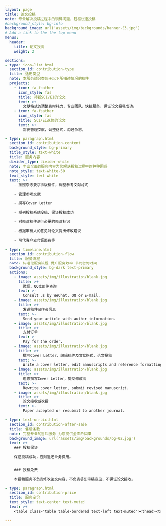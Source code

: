```yaml
---
layout: page
title: 论文投稿
note: 专业解决投稿过程中的琐碎问题，轻松快速投稿
#background_style: bg-info
background_image: url('assets/img/backgrounds/banner-03.jpg')
# Add a link to the the top menu
menus:
  header:
    title: 论文投稿
    weight: 2

sections:
- type: icon-list.html
  section_id: contribution-type
  title: 适用类型
  note: 本服务适合类似于以下所描述情况的稿件
  projects:
    - icon: fa-feather
      icon_style: fas
      title: 待投SCI/EI的论文
      text: >+
        文献格式的调整费时耗力，专业团队，快捷服务，保证论文投稿成功。
    - icon: fa-feather
      icon_style: fas
      title: SCI/EI返修的论文
      text: >+
        ​需要管理文献，调整格式，沟通杂志。
        
- type: paragraph.html
  section_id: contribution-content
  background_style: bg-primary
  title_style: text-white
  title: 服务内容
  divider_type: divider-white
  note: 丰富全面的服务内容为您解决投稿过程中的种种困惑
  note_style: text-white-50
  text_style: text-white
  text: >+
    - 按照杂志要求排版稿件，调整参考文献格式
    
    - 管理参考文献
    
    - 撰写Cover Letter
    
    - 期刊投稿系统投稿，保证投稿成功
    
    - 对修改稿件进行必要的修改标识
    
    - 根据审稿人的意见对论文提出修改建议
    
    - 可代客户支付版面费等
    
- type: timeline.html
  section_id: contribution-flow
  title: 服务流程
  note: 标准化服务流程 提升服务效率 节约您的时间
  background_style: bg-dark text-primary
  actions:
    - image: assets/img/illustration/blank.jpg
      title: >+
        微信、QQ或邮件咨询
      text: >-
        Consult us by WeChat, QQ or E-mail.
    - image: assets/img/illustration/blank.jpg
      title: >+
        发送稿件及作者信息
      text: >-
        Send your article with author information.
    - image: assets/img/illustration/blank.jpg
      title: >+
        支付订单
      text: >-
        Pay for the order.
    - image: assets/img/illustration/blank.jpg
      title: >+
        撰写Cover Letter，编辑稿件及文献格式，论文投稿
      text: >-
        Write a cover letter, edit manuscripts and reference formatting, and submit paper for publication.
    - image: assets/img/illustration/blank.jpg
      title: >+
        返修撰写Cover Letter，提交修改稿
      text: >-
        Rewrite cover letter, submit revised manuscript.
    - image: assets/img/illustration/blank.jpg
      title: >+
        论文接收或改投
      text: >-
        Paper accepted or resubmit to another journal.

- type: text-on-pic.html
  section_id: contribution-after-sale
  title: 售后条款
  note: 完整专业的售后服务 为您提供全面的保障
  background_image: url('assets/img/backgrounds/bg-02.jpg')
  text: >+
    ### 投稿保证
    
    保证投稿成功，否则退还业务费用。


    ### 投稿免责
    
    本投稿服务不负责修改论文内容，不负责答复审稿意见，不保证论文接收。

- type: paragraph.html
  section_id: contribution-price
  title: 服务定价
  text_style: text-center text-muted
  text: >+    
    <table class="table table-bordered text-left text-muted"><thead><tr><th>服务类型</th><th>非会员价</th><th>会员价</th></tr></thead><tbody><tr><th>SCI投稿</th><td>980元/篇</td><td>880元/篇</td></tr><tr><th>EI投稿</th><td>1180元/篇</td><td>1080元/篇</td></tr><tr><th>期刊改投</th><td>680元/次</td><td>680元/次</td></tr></tbody></table>

---
```

